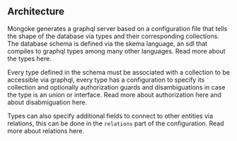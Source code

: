 ## Architecture

Mongoke generates a graphql server based on a configuration file that tells the shape of the database via types and their corresponding collections.
The database schema is defined via the skema language, an sdl that compiles to graphql types among many other languages.
Read more about the types here.

Every type defined in the schema must be associated with a collection to be accessible via graphql, every type has a configuration to specify its collection and optionally authorization guards and disambiguations in case the type is an union or interface.
Read more about authorization here and about disabmiguation here.

Types can also specify additional fields to connect to other entities via relations, this can be done in the `relations` part of the configuration.
Read more about relations here.




